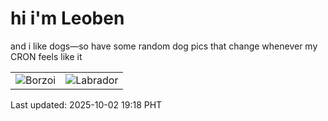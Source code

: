 # hi i'm Leoben

and i like dogs—so have some random dog pics that change whenever my CRON feels like it

|  |  |
|--------|----------|
| ![Borzoi](https://random-dog-vercel.vercel.app/api/random-borzoi?v=1759403912) | ![Labrador](https://random-dog-vercel.vercel.app/api/random-labrador?v=1759403912) |

Last updated: 2025-10-02 19:18 PHT

